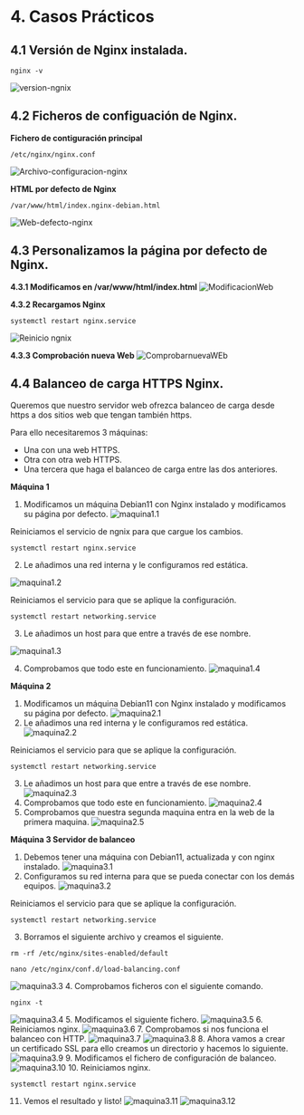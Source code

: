 # 4. Casos Prácticos

## 4.1 Versión de Nginx instalada.
```
nginx -v
```
![version-ngnix](https://github.com/juangonzalezmiret/Nginx/blob/35d88d5a4817f5d6c1385f1cfc3672906b93cf5f/Imagenes/NginxVersion.png)




## 4.2 Ficheros de configuación de Nginx.

__Fichero de contiguración principal__
```
/etc/nginx/nginx.conf
```
![Archivo-configuracion-nginx](https://github.com/juangonzalezmiret/Nginx/blob/4d4dd5e1505f31e31acef88a1048af81568e968b/Imagenes/confnginx.png)


__HTML por defecto de Nginx__
```
/var/www/html/index.nginx-debian.html  
```
![Web-defecto-nginx](https://github.com/juangonzalezmiret/Nginx/blob/70b48775a231a837e07d90d14209301a50361caa/Imagenes/web-defecto-nginx.png)





## 4.3 Personalizamos la página por defecto de Nginx.

__4.3.1 Modificamos en /var/www/html/index.html__
![ModificacionWeb](https://github.com/juangonzalezmiret/Nginx/blob/905a8b3d5d24c44355aa05d979ec19ca64f3ecad/Imagenes/ModWEb-nginx.png)


__4.3.2 Recargamos Nginx__
```
systemctl restart nginx.service
```
![Reinicio ngnix](https://github.com/juangonzalezmiret/Nginx/blob/ae4eee39b1303d2c8c72072136de54c782a76118/Imagenes/reinicionginx.png)


__4.3.3 Comprobación nueva Web__
![ComprobarnuevaWEb](https://github.com/juangonzalezmiret/Nginx/blob/e912be3079625b85e2dc5eb84bf45f2a7f2f3729/Imagenes/Comprobacion-nuevaweb-ngnix.png)




## 4.4 Balanceo de carga HTTPS Nginx.
Queremos que nuestro servidor web ofrezca balanceo de carga desde https  a dos sitios web que tengan también https.

Para ello necesitaremos 3 máquinas:
- Una con una web HTTPS.
- Otra con otra web HTTPS.
- Una tercera que haga el balanceo de carga entre las dos anteriores.

__Máquina 1__
1. Modificamos un máquina Debian11 con Nginx instalado y modificamos su página por defecto.
![maquina1.1](https://github.com/juangonzalezmiret/Nginx/blob/70dd980fc41b87a303b1e21384695453121291fa/Imagenes/maquina1.1.png)

Reiniciamos el servicio de ngnix para que cargue los cambios.
```
systemctl restart nginx.service
```
2. Le añadimos una red interna y le configuramos red estática.


![maquina1.2](https://github.com/juangonzalezmiret/Nginx/blob/710642492d8e45258c3e735b37d7373ff483714b/Imagenes/maquina1.2.png)

Reiniciamos el servicio para que se aplique la configuración.
```
systemctl restart networking.service
```



3. Le añadimos un host para que entre a través de ese nombre.


![maquina1.3](https://github.com/juangonzalezmiret/Nginx/blob/61d4031ace27b93afc23d3794c335e52b5829eb9/Imagenes/maquina1.3.png)


4. Comprobamos que todo este en funcionamiento.
![maquina1.4](https://github.com/juangonzalezmiret/Nginx/blob/43ef6707f2d972469258017a8482ee52ec5268aa/Imagenes/maquina1.4.png)


__Máquina 2__
1. Modificamos un máquina Debian11 con Nginx instalado y modificamos su página por defecto.
![maquina2.1](https://github.com/juangonzalezmiret/Nginx/blob/ad8b137d282a45df2683b3ef1e0edef8db204af1/Imagenes/maquina2.1.png)
2. Le añadimos una red interna y le configuramos red estática.
![maquina2.2](https://github.com/juangonzalezmiret/Nginx/blob/9d929f31ee67403871740fd729785c7147ee0ab5/Imagenes/maquina2.2.png)

Reiniciamos el servicio para que se aplique la configuración.
```
systemctl restart networking.service
```
3. Le añadimos un host para que entre a través de ese nombre.
![maquina2.3](https://github.com/juangonzalezmiret/Nginx/blob/2a36f259d58f2ee3315f8b5c414ba1c83bf569af/Imagenes/maquina2.3.png)
4. Comprobamos que todo este en funcionamiento.
![maquina2.4](https://github.com/juangonzalezmiret/Nginx/blob/fcf63c43e4778b53056000ef992ed9c9fa9d056a/Imagenes/maquina2.4.png)
5. Comprobamos que nuestra segunda maquina entra en la web de la primera maquina.
![maquina2.5](https://github.com/juangonzalezmiret/Nginx/blob/2c9651c1ee128cfb83b2bd3926279ccc1dcdab06/Imagenes/maquina2.5.png)

__Máquina 3 Servidor de balanceo__
1. Debemos tener una máquina con Debian11, actualizada y con nginx instalado.
![maquina3.1]()
2. Configuramos su red interna para que se pueda conectar con los demás equipos.
![maquina3.2]()

Reiniciamos el servicio para que se aplique la configuración.
```
systemctl restart networking.service
```
3. Borramos el siguiente archivo y creamos el siguiente.
```
rm -rf /etc/nginx/sites-enabled/default 
```
```
nano /etc/nginx/conf.d/load-balancing.conf
```
![maquina3.3]()
4. Comprobamos ficheros con el siguiente comando.
```
nginx -t
```
![maquina3.4]()
5. Modificamos el siguiente fichero.
![maquina3.5]()
6. Reiniciamos nginx.
![maquina3.6]()
7. Comprobamos si nos funciona el balanceo con HTTP.
![maquina3.7]()
![maquina3.8]()
8. Ahora vamos a crear un certificado SSL para ello creamos un directorio y hacemos lo siguiente.
![maquina3.9]()
9. Modificamos el fichero de configuración de balanceo.
![maquina3.10]()
10. Reiniciamos nginx.
```
systemctl restart nginx.service
```
11. Vemos el resultado y listo!
![maquina3.11]()
![maquina3.12]()
